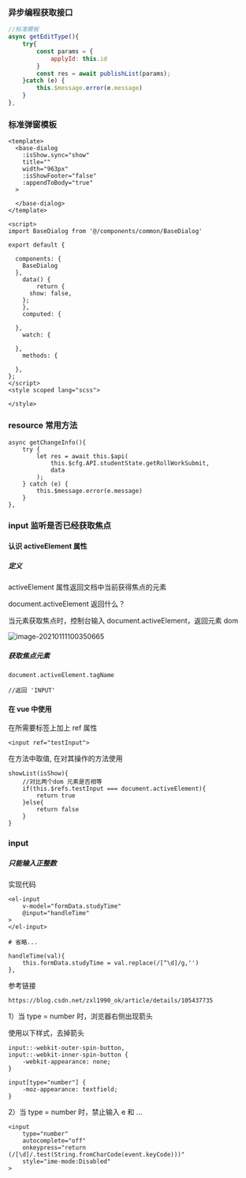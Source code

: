 ### 异步编程获取接口

```js
//标准模板
async getEditType(){
    try{
        const params = {
            applyId: this.id
        }
        const res = await publishList(params);
    }catch (e) {
        this.$message.error(e.message)
    }
},
```

### 标准弹窗模板

```
<template>
  <base-dialog
    :isShow.sync="show"
    title=""
    width="963px"
    :isShowFooter="false"
    :appendToBody="true"
  >
    
  </base-dialog>
</template>

<script>
import BaseDialog from '@/components/common/BaseDialog'

export default {
  
  components: {
    BaseDialog
  },
	data() {
		return {
      show: false,
    };
	},
	computed: {
    
  },
	watch: {
    
  },
	methods: {
    
  },
};
</script>
<style scoped lang="scss">
  
</style>
```

### resource 常用方法

```
async getChangeInfo(){
    try {
    	let res = await this.$api(
    		this.$cfg.API.studentState.getRollWorkSubmit,
    		data
    	);
    } catch (e) {
    	this.$message.error(e.message)
    }
},
```



### input 监听是否已经获取焦点

#### 认识 activeElement 属性

##### 定义

activeElement 属性返回文档中当前获得焦点的元素

document.activeElement 返回什么？

当元素获取焦点时，控制台输入 document.activeElement，返回元素 dom

![image-20210111100350665](work.assets/image-20210111100350665.png)

##### 获取焦点元素

```
document.activeElement.tagName

//返回 'INPUT'
```

#### 在 vue 中使用

在所需要标签上加上 ref 属性

```
<input ref="testInput">
```

在方法中取值, 在对其操作的方法使用

```
showList(isShow){
	//对比两个dom 元素是否相等
	if(this.$refs.testInput === document.activeElement){
		return true
	}else{
		return false
	}
}
```

### input

##### 只能输入正整数

实现代码

```
<el-input 
	v-model="formData.studyTime" 
	@input="handleTime"
>
</el-input>

# 省略...

handleTime(val){
	this.formData.studyTime = val.replace(/[^\d]/g,'')
},
```

参考链接

```
https://blog.csdn.net/zxl1990_ok/article/details/105437735
```



1）当 type = number 时，浏览器右侧出现箭头

使用以下样式，去掉箭头

```
input::-webkit-outer-spin-button,
input::-webkit-inner-spin-button {
    -webkit-appearance: none;
}
 
input[type="number"] {
    -moz-appearance: textfield;
}
```

2）当 type = number 时，禁止输入 e 和 ...

```
<input 
    type="number" 
    autocomplete="off" 
    onkeypress="return (/[\d]/.test(String.fromCharCode(event.keyCode)))" 
    style="ime-mode:Disabled"
>
```


